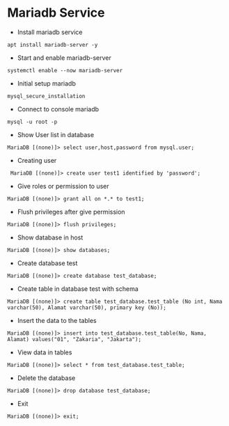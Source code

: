 # Mariadb Service
* Install mariadb service
``````
apt install mariadb-server -y
``````
* Start and enable mariadb-server
``````
systemctl enable --now mariadb-server
``````
* Initial setup mariadb
``````
mysql_secure_installation
``````
* Connect to console mariadb
``````
mysql -u root -p
``````
* Show User list in database
``````
MariaDB [(none)]> select user,host,password from mysql.user; 
``````
* Creating user
``````
 MariaDB [(none)]> create user test1 identified by 'password';
``````
* Give roles or permission to user
``````
MariaDB [(none)]> grant all on *.* to test1;
``````
* Flush privileges after give permission
``````
MariaDB [(none)]> flush privileges;
``````
* Show database in host
``````
MariaDB [(none)]> show databases; 
``````
* Create database test
``````
MariaDB [(none)]> create database test_database;
``````
* Create table in database test with schema
``````
MariaDB [(none)]> create table test_database.test_table (No int, Nama varchar(50), Alamat varchar(50), primary key (No)); 
``````
* Insert the data to the tables
``````
MariaDB [(none)]> insert into test_database.test_table(No, Nama, Alamat) values("01", "Zakaria", "Jakarta"); 
``````
* View data in tables
``````
MariaDB [(none)]> select * from test_database.test_table; 
``````

* Delete the database
``````
MariaDB [(none)]> drop database test_database; 
``````

* Exit
``````
MariaDB [(none)]> exit;
``````
